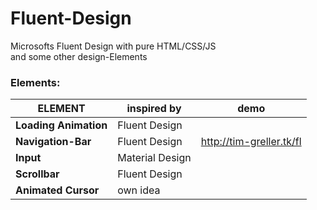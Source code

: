 # Fluent-Design
Microsofts Fluent Design with pure HTML/CSS/JS  
and some other design-Elements

### Elements:
| ELEMENT               | inspired by     | demo |
| --------------------- | --------------- | ---- |
| __Loading Animation__ | Fluent Design   | |
| __Navigation-Bar__    | Fluent Design   | http://tim-greller.tk/fl
| __Input__             | Material Design | |
| __Scrollbar__         | Fluent Design   | |
| __Animated Cursor__   | own idea        | |
